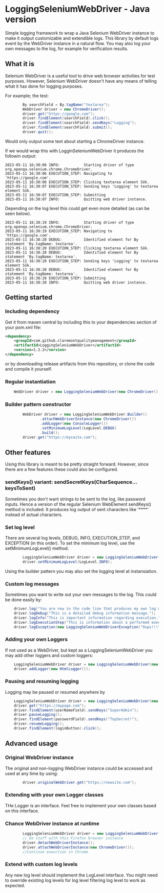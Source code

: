 # LoggingSeleniumWebDriver - Java version
Simple logging framework to wrap a Java Selenium WebDriver instance to make it output customizable and extendible logs.
This library by default logs event by the WebDriver instance in a natural flow. 
You may also log your own messages to the log, for example for verification results. 

## What it is
Selenium WebDriver is a useful tool to drive web browser activities for test purposes. 
However, Selenium WebDriver doesn't have any means of telling what it has done for logging purposes.

For example; the test:
```java
        By searchField = By.tagName("textarea");
        WebDriver driver = new ChromeDriver();
        driver.get("https://google.com");
        driver.findElement(searchField).click();
        driver.findElement(searchField).sendKeys("Logging");
        driver.findElement(searchField).submit();
        driver.quit();
```
Would only output some text about starting a ChromeDriver instance.

If we would wrap this with LogginSeleniumWebDriver it produces the followin output:
```console
2023-05-11 16:30:06 INFO:           Starting driver of type org.openqa.selenium.chrome.ChromeDriver.
2023-05-11 16:30:06 EXECUTION_STEP: Navigating to 'https://google.com'.
2023-05-11 16:30:06 EXECUTION_STEP: Clicking textarea element Sök.
2023-05-11 16:30:07 EXECUTION_STEP: Sending keys 'Logging' to textarea element Sök.
2023-05-11 16:30:07 EXECUTION_STEP: Submitting
2023-05-11 16:30:07 INFO:           Quitting web driver instance.
```
Depending on the log level this could get even more detailed (as can be seen below).

```console
2023-05-11 16:38:19 INFO:           Starting driver of type org.openqa.selenium.chrome.ChromeDriver.
2023-05-11 16:38:19 EXECUTION_STEP: Navigating to 'https://google.com'.
2023-05-11 16:38:20 DEBUG:          Identified element for By statement 'By.tagName: textarea'.
2023-05-11 16:38:20 EXECUTION_STEP: Clicking textarea element Sök.
2023-05-11 16:38:20 DEBUG:          Identified element for By statement 'By.tagName: textarea'.
2023-05-11 16:38:20 EXECUTION_STEP: Sending keys 'Logging' to textarea element Sök.
2023-05-11 16:38:20 DEBUG:          Identified element for By statement 'By.tagName: textarea'.
2023-05-11 16:38:20 EXECUTION_STEP: Submitting
2023-05-11 16:38:20 INFO:           Quitting web driver instance.
```

## Getting started
### Including dependency
Get it from maven central by including this to your dependencies section of your pom.xml file:
```xml
<dependency>
    <groupId>com.github.claremontqualitymanagement</groupId>
    <artifactId>LoggingSeleniumWebDriver</artifactId>
    <version>1.2.2</version>
</dependency>
```
or by downloading release artifacts from this repository, or clone the code and compile it yourself.

### Regular instantiation
```java
    WebDriver driver = new LoggingSeleniumWebDriver(new ChromeDriver()); //Enables console logger by default
```
### Builder pattern constructor
```java
        WebDriver driver = new LoggingSeleniumWebDriver.Builder()
                .attachWebDriverInstance(new ChromeDriver())
                .addLogger(new ConsoleLogger())
                .setMinimumLogLevel(LogLevel.DEBUG)
                .build();
        driver.get("https://mysaite.com");
```

## Other features
Using this library is meant to be pretty straight forward. However, since there are a few features these could also be configured.

### sendKeys() variant: sendSecretKeys(CharSequence... keysToSent)
Sometimes you don't want strings to be sent to the log, like password inputs. Hence a version of the regular Selenium WebElement sendKeys() method is included. It produces log output of sent characters like '****' instead of actual characters.

### Set log level
There are several log levels, DEBUG, INFO, EXECUTION_STEP, and EXCEPTION (in this order). 
To set the minimum log level, use the setMinimumLogLevel() method.
```java
        LoggingSeleniumWebDriver driver = new LoggingSeleniumWebDriver(new FirefoxDriver());
        driver.setMinimumLogLevel(LogLevel.INFO);
```    
Using the builder pattern you may also set the logging level at instansiation.

### Custom log messages
Sometimes you want to write out your own messages to the log. 
This could be done easily by:
```java
    driver.log("You are now in the code line that produces my own log message."); //Default log level is INFO
    driver.logDebug("This is a detailed debug information message.");
    driver.logInfo("This is important information regarding execution.");
    driver.logExecutionStep("This is information about a performed execution step.");
    driver.logException(new LoggingSeleniumWebDriverException("Oups!!!"));
```


### Adding your own Loggers
If not used as a WebDriver, but kept as a LoggingSeleniumWebDriver you may add other loggers and custom loggers:
```java
    LoggingSeleniumWebDriver driver = new LoggingSeleniumWebDriver(new ChromeDriver());
    driver.addLogger(new HtmlLogger());
```

### Pausing and resuming logging
Logging may be paused or resumed anywhere by
```java
    LoggingSeleniumWebDriver driver = new LoggingSeleniumWebDriver(new ChromeDriver());
    driver.get("https://mypage.com");
    driver.findElement(userNameField).sendKeys("SuperAdmin");
    driver.pauseLogging();
    driver.findElement(passwordField).sendKeys("TopSecret!");
    driver.resumeLogging();
    driver.findElement(loginButton).click();
```

## Advanced usage

### Original WebDriver instance
The original and non-logging WebDriver instance could be accessed and used at any time by using:
```java
        driver.originalWebDriver.get("https://newsite.com");
```

### Extending with your own Logger classes
THe Logger is an interface. Feel free to implement your own classes based on this interface. 

### Chance WebDriver instance at runtime
```java
        LoggingSeleniumWebDriver driver = new LoggingSeleniumWebDriver(new FirefoxDriver());
        // Do stuff with this Firefox browser instance
        driver.detachWebDriverInstance();
        driver.attachWebDriverInstance(new ChromeDriver());
        //Continue exeuction in Chrome
```

### Extend with custom log levels
Any new log level should implement the LogLevel interface. You might need to override existing log levels for log level filtering log level to work as expected. 
